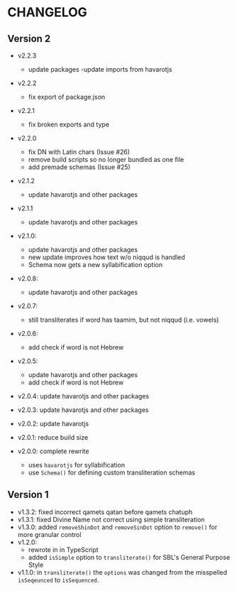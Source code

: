 # CHANGELOG

## Version 2

- v2.2.3
  - update packages
  -update imports from havarotjs

- v2.2.2
  - fix export of package.json

- v2.2.1
  - fix broken exports and type

- v2.2.0
  - fix DN with Latin chars (Issue #26)
  - remove build scripts so no longer bundled as one file
  - add premade schemas (Issue #25)

- v2.1.2
  - update havarotjs and other packages

- v2.1.1
  - update havarotjs and other packages

- v2.1.0:
  - update havarotjs and other packages
  - new update improves how text w/o niqqud is handled
  - Schema now gets a new syllabification option

- v2.0.8:
  - update havarotjs and other packages

- v2.0.7:
  - still transliterates if word has taamim, but not niqqud (i.e. vowels)

- v2.0.6:
  - add check if word is not Hebrew

- v2.0.5:
  - update havarotjs and other packages
  - add check if word is not Hebrew

- v2.0.4: update havarotjs and other packages

- v2.0.3: update havarotjs and other packages

- v2.0.2: update havarotjs

- v2.0.1: reduce build size

- v2.0.0: complete rewrite
  - uses `havarotjs` for syllabification
  - use `Schema()` for defining custom transliteration schemas

## Version 1

- v1.3.2: fixed incorrect qamets qatan before qamets chatuph
- v1.3.1: fixed Divine Name not correct using simple transliteration
- v1.3.0: added `removeShinDot` and `removeSinDot` option to `remove()` for more granular control
- v1.2.0:
  - rewrote in in TypeScript
  - added `isSimple` option to `transliterate()` for SBL's General Purpose Style
- v1.1.0: in `transliterate()` the `options` was changed from the misspelled `isSeqeunced` to `isSequenced`.
